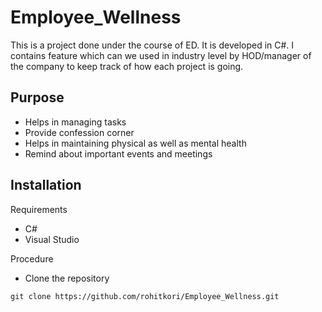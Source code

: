# Employee_Wellness
This is a project done under the course of ED. It is developed in C#. I contains feature which can we used in industry level by HOD/manager of the company to keep track of how each project is going.

## Purpose
* Helps in managing tasks
* Provide confession corner
* Helps in maintaining physical as well as mental health
* Remind about important events and meetings


## Installation

Requirements
* C#
* Visual Studio

Procedure

* Clone the repository
``` 
git clone https://github.com/rohitkori/Employee_Wellness.git
```


   


